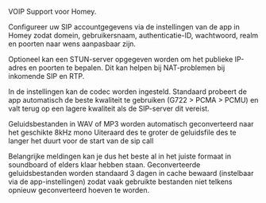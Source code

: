 VOIP Support voor Homey.

Configureer uw SIP accountgegevens via de instellingen van de app in Homey zodat domein, gebruikersnaam, authenticatie-ID, wachtwoord, realm en poorten naar wens aanpasbaar zijn.

Optioneel kan een STUN-server opgegeven worden om het publieke IP-adres en poorten te bepalen.
Dit kan helpen bij NAT-problemen bij inkomende SIP en RTP.

In de instellingen kan de codec worden ingesteld. Standaard probeert de app
automatisch de beste kwaliteit te gebruiken (G722 \> PCMA \> PCMU) en valt terug
op een lagere kwaliteit als de SIP-server dit vereist.

Geluidsbestanden in WAV of MP3 worden automatisch geconverteerd naar het geschikte 8kHz mono
Uiteraard des te groter de geluidsfile des te langer het duurt voor de start van de sip call

Belangrijke meldingen kan je dus het beste al in het juiste formaat in soundboard of elders klaar hebben staan.
Geconverteerde geluidsbestanden worden standaard 3 dagen in cache bewaard (instelbaar via de app-instellingen) zodat vaak gebruikte bestanden niet telkens opnieuw geconverteerd hoeven te worden.
